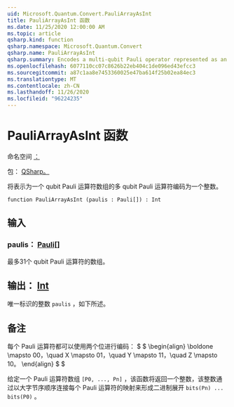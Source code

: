 ```yaml
---
uid: Microsoft.Quantum.Convert.PauliArrayAsInt
title: PauliArrayAsInt 函数
ms.date: 11/25/2020 12:00:00 AM
ms.topic: article
qsharp.kind: function
qsharp.namespace: Microsoft.Quantum.Convert
qsharp.name: PauliArrayAsInt
qsharp.summary: Encodes a multi-qubit Pauli operator represented as an array of single-qubit Pauli operators into an integer.
ms.openlocfilehash: 6077110cc07c8626b22eb404c1de096ed43efcc3
ms.sourcegitcommit: a87c1aa8e7453360025e47ba614f25b02ea84ec3
ms.translationtype: MT
ms.contentlocale: zh-CN
ms.lasthandoff: 11/26/2020
ms.locfileid: "96224235"
---
```

# <a name="pauliarrayasint-function"></a>PauliArrayAsInt 函数

命名空间 [：](xref:Microsoft.Quantum.Convert)

包： [QSharp。](https://nuget.org/packages/Microsoft.Quantum.QSharp.Core)


将表示为一个 qubit Pauli 运算符数组的多 qubit Pauli 运算符编码为一个整数。

```qsharp
function PauliArrayAsInt (paulis : Pauli[]) : Int
```


## <a name="input"></a>输入

### <a name="paulis--pauli"></a>paulis： [Pauli](xref:microsoft.quantum.lang-ref.pauli)[]

最多31个 qubit Pauli 运算符的数组。



## <a name="output--int"></a>输出： [Int](xref:microsoft.quantum.lang-ref.int)

唯一标识的整数 `paulis` ，如下所述。

## <a name="remarks"></a>备注

每个 Pauli 运算符都可以使用两个位进行编码： $ $ \begin{align} \boldone \mapsto 00，\quad X \mapsto 01，\quad Y \mapsto 11，\quad Z \mapsto 10。
\end{align} $ $

给定一个 Pauli 运算符数组 `[P0, ..., Pn]` ，该函数将返回一个整数，该整数通过以大字节序顺序连接每个 Pauli 运算符的映射来形成二进制展开 `bits(Pn) ... bits(P0)` 。
